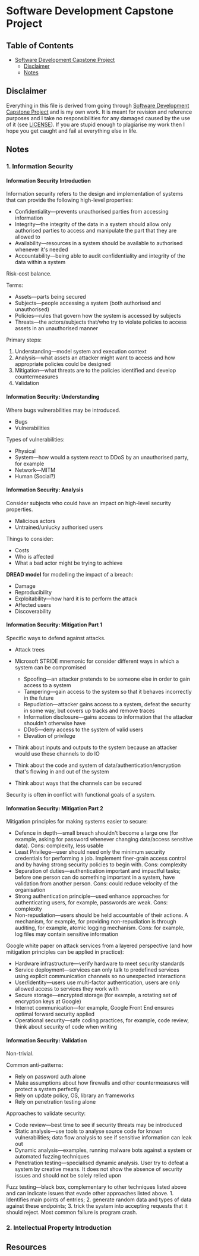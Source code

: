 # Software Development Capstone Project

## Table of Contents

* [Software Development Capstone Project](#software-development-capstone-project)
  * [Disclaimer](#disclaimer)
  * [Notes](#notes)

## Disclaimer

Everything in this file is derived from going through [Software Development Capstone Project](https://www.edx.org/course/software-development-capstone-project-ubcx-softengprjx) and is my own work. It is meant for revision and reference purposes and I take no responsibilities for any damaged caused by the use of it (see [LICENSE](https://github.com/honmanyau/study-notes/blob/master/LICENSE.md)). If you are stupid enough to plagiarise my work then I hope you get caught and fail at everything else in life.

## Notes

### 1. Information Security

#### Information Security Introduction

Information security refers to the design and implementation of systems that can provide the following high-level properties:

* Confidentiality—prevents unauthorised parties from accessing information
* Integrity—the integrity of the data in a system should allow only authorised parties to access and manipulate the part that they are allowed to
* Availability—resources in a system should be available to authorised whenever it's needed
* Accountability—being able to audit confidentiality and integrity of the data within a system

Risk-cost balance.

Terms:

* Assets—parts being secured
* Subjects—people accessing a system (both authorised and unauthorised)
* Policies—rules that govern how the system is accessed by subjects
* Threats—the actors/subjects that/who try to violate policies to access assets in an unauthorised manner

Primary steps:

1. Understanding—model system and execution context
2. Analysis—what assets an attacker might want to access and how appropriate policies could be designed
3. Mitigation—what threats are to the policies identified and develop countermeasures
4. Validation

#### Information Security: Understanding

Where bugs vulnerabilities may be introduced.

* Bugs
* Vulnerabilities

Types of vulnerabilities:

* Physical
* System—how would a system react to DDoS by an unauthorised party, for example
* Network—MITM
* Human (Social?)

#### Information Security: Analysis

Consider subjects who could have an impact on high-level security properties.

* Malicious actors
* Untrained/unlucky authorised users

Things to consider:

* Costs
* Who is affected
* What a bad actor might be trying to achieve

**DREAD model** for modelling the impact of a breach:

* Damage
* Reproducibility
* Exploitability—how hard it is to perform the attack
* Affected users
* Discoverability

#### Information Security: Mitigation Part 1

Specific ways to defend against attacks.

* Attack trees
* Microsoft STRIDE mnemonic for consider different ways in which a system can be compromised
  * Spoofing—an attacker pretends to be someone else in order to gain access to a system
  * Tampering—gain access to the system so that it behaves incorrectly in the future
  * Repudiation—attacker gains access to a system, defeat the security in some way, but covers up tracks and remove traces
  * Information disclosure—gains access to information that the attacker shouldn't otherwise have
  * DDoS—deny access to the system of valid users
  * Elevation of privilege

* Think about inputs and outputs to the system because an attacker would use these channels to do IO
* Think about the code and system of data/authentication/encryption that's flowing in and out of the system
* Think about ways that the channels can be secured

Security is often in conflict with functional goals of a system.

#### Information Security: Mitigation Part 2

Mitigation principles for making systems easier to secure:

* Defence in depth—small breach shouldn't become a large one (for example, asking for password whenever changing data/access sensitive data). Cons: complexity, less usable
* Least Privilege—user should need only the minimum security credentials for performing a job. Implement finer-grain access control and by having strong security policies to begin with. Cons: complexity
* Separation of duties—authentication important and impactful tasks; before one person can do something important in a system, have validation from another person. Cons: could reduce velocity of the organisation
* Strong authentication principle—used enhance approaches for authenticating users, for example, passwords are weak. Cons: complexity
* Non-repudiation—users should be held accountable of their actions. A mechanism, for example, for providing non-repudiation is through auditing, for example, atomic logging mechanism. Cons: for example, log files may contain sensitive information

Google white paper on attack services from a layered perspective (and how mitigation principles can be applied in practice):

* Hardware infrastructure—verify hardware to meet security standards
* Service deployment—services can only talk to predefined services using explicit communication channels so no unexpected interactions
* User/identity—users use multi-factor authentication, users are only allowed access to services they work with
* Secure storage—encrypted storage (for example, a rotating set of encryption keys at Google)
* Internet communication—for example, Google Front End ensures optimal forward security applied
* Operational security—safe coding practices, for example, code review, think about security of code when writing

#### Information Security: Validation

Non-trivial.

Common anti-patterns:

* Rely on password auth alone
* Make assumptions about how firewalls and other countermeasures will protect a system perfectly
* Rely on update policy, OS, library an frameworks
* Rely on penetration testing alone

Approaches to validate security:

* Code review—best time to see if security threats may be introduced
* Static analysis—use tools to analyse source code for known vulnerabilities; data flow analysis to see if sensitive information can leak out
* Dynamic analysis—examples, running malware bots against a system or automated fuzzing techniques
* Penetration testing—specialised dynamic analysis. User try to defeat a system by creative means. It does not show the absence of security issues and should not be solely relied upon

Fuzz testing—black box, complementary to other techniques listed above and can indicate issues that evade other approaches listed above. 1. Identifies main points of entries; 2. generate random data and types of data against these endpoints; 3. trick the system into accepting requests that it should reject. Most common failure is program crash.

### 2. Intellectual Property Introduction
















## Resources
